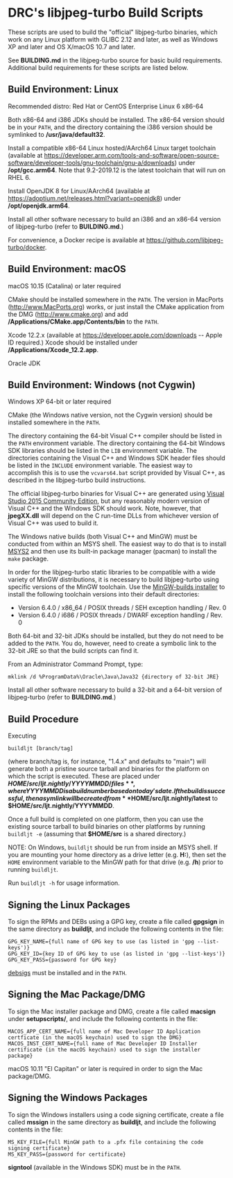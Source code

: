 DRC's libjpeg-turbo Build Scripts
=================================

These scripts are used to build the "official" libjpeg-turbo binaries, which
work on any Linux platform with GLIBC 2.12 and later, as well as Windows XP and
later and OS X/macOS 10.7 and later.

See **BUILDING.md** in the libjpeg-turbo source for basic build requirements.
Additional build requirements for these scripts are listed below.


Build Environment: Linux
------------------------

Recommended distro:  Red Hat or CentOS Enterprise Linux 6 x86-64

Both x86-64 and i386 JDKs should be installed.  The x86-64 version should be in
your `PATH`, and the directory containing the i386 version should be symlinked
to **/usr/java/default32**.

Install a compatible x86-64 Linux hosted/AArch64 Linux target toolchain
(available at
<https://developer.arm.com/tools-and-software/open-source-software/developer-tools/gnu-toolchain/gnu-a/downloads>)
under **/opt/gcc.arm64**.  Note that 9.2-2019.12 is the latest toolchain that
will run on RHEL 6.

Install OpenJDK 8 for Linux/AArch64 (available at
<https://adoptium.net/releases.html?variant=openjdk8>) under
**/opt/openjdk.arm64**.

Install all other software necessary to build an i386 and an x86-64 version of
libjpeg-turbo (refer to **BUILDING.md**.)

For convenience, a Docker recipe is available at
<https://github.com/libjpeg-turbo/docker>.


Build Environment: macOS
------------------------

macOS 10.15 (Catalina) or later required

CMake should be installed somewhere in the `PATH`.  The version in MacPorts
(<http://www.MacPorts.org>) works, or just install the CMake application from
the DMG (<http://www.cmake.org>) and add
**/Applications/CMake.app/Contents/bin** to the `PATH`.

Xcode 12.2.x (available at <https://developer.apple.com/downloads> --
Apple ID required.)  Xcode should be installed under
**/Applications/Xcode_12.2.app**.

Oracle JDK


Build Environment: Windows (not Cygwin)
---------------------------------------

Windows XP 64-bit or later required

CMake (the Windows native version, not the Cygwin version) should be installed
somewhere in the `PATH`.

The directory containing the 64-bit Visual C++ compiler should be listed in the
`PATH` environment variable.  The directory containing the 64-bit Windows SDK
libraries should be listed in the `LIB` environment variable.  The directories
containing the Visual C++ and Windows SDK header files should be listed in the
`INCLUDE` environment variable.  The easiest way to accomplish this is to use
the `vcvars64.bat` script provided by Visual C++, as described in the
libjpeg-turbo build instructions.

The official libjpeg-turbo binaries for Visual C++ are generated using
[Visual Studio 2015 Community Edition](https://visualstudio.microsoft.com), but
any reasonably modern version of Visual C++ and the Windows SDK should work.
Note, however, that **jpegXX.dll** will depend on the C run-time DLLs from
whichever version of Visual C++ was used to build it.

The Windows native builds (both Visual C++ and MinGW) must be conducted from
within an MSYS shell.  The easiest way to do that is to install
[MSYS2](http://www.msys2.org) and then use its built-in package manager
(pacman) to install the `make` package.

In order for the libjpeg-turbo static libraries to be compatible with a wide
variety of MinGW distributions, it is necessary to build libjpeg-turbo using
specific versions of the MinGW toolchain.  Use the
[MinGW-builds installer](http://mingw-w64.org/doku.php/download/mingw-builds)
to install the following toolchain versions into their default directories:

* Version 6.4.0 / x86_64 / POSIX threads / SEH exception handling / Rev. 0
* Version 6.4.0 / i686 / POSIX threads / DWARF exception handling / Rev. 0

Both 64-bit and 32-bit JDKs should be installed, but they do not need to be
added to the `PATH`.  You do, however, need to create a symbolic link to the
32-bit JRE so that the build scripts can find it.

From an Administrator Command Prompt, type:

    mklink /d %ProgramData%\Oracle\Java\Java32 {directory of 32-bit JRE}

Install all other software necessary to build a 32-bit and a 64-bit version of
libjpeg-turbo (refer to **BUILDING.md**.)


Build Procedure
---------------

Executing

    buildljt [branch/tag]

(where branch/tag is, for instance, "1.4.x" and defaults to "main") will
generate both a pristine source tarball and binaries for the platform on which
the script is executed.  These are placed under
**$HOME/src/ljt.nightly/YYYYMMDD/files**, where YYYYMMDD is a build number
based on today's date.  If the build is successful, then a sym link will be
created from **$HOME/src/ljt.nightly/latest** to
**$HOME/src/ljt.nightly/YYYYMMDD**.

Once a full build is completed on one platform, then you can use the existing
source tarball to build binaries on other platforms by running `buildljt -e`
(assuming that **$HOME/src** is a shared directory.)

NOTE: On Windows, `buildljt` should be run from inside an MSYS shell.  If you
are mounting your home directory as a drive letter (e.g. **H:**), then set the
`HOME` environment variable to the MinGW path for that drive (e.g. **/h**)
prior to running `buildljt`.

Run `buildljt -h` for usage information.


Signing the Linux Packages
--------------------------

To sign the RPMs and DEBs using a GPG key, create a file called **gpgsign** in
the same directory as **buildljt**, and include the following contents in the
file:

    GPG_KEY_NAME={full name of GPG key to use (as listed in 'gpg --list-keys')}
    GPG_KEY_ID={key ID of GPG key to use (as listed in 'gpg --list-keys')}
    GPG_KEY_PASS={password for GPG key}

[debsigs](https://gitlab.com/debsigs/debsigs/tags) must be installed and in the
`PATH`.

Signing the Mac Package/DMG
---------------------------

To sign the Mac installer package and DMG, create a file called **macsign**
under **setupscripts/**, and include the following contents in the file:

    MACOS_APP_CERT_NAME={full name of Mac Developer ID Application certficate (in the macOS keychain) used to sign the DMG}
    MACOS_INST_CERT_NAME={full name of Mac Developer ID Installer certificate (in the macOS keychain) used to sign the installer package}

macOS 10.11 "El Capitan" or later is required in order to sign the Mac
package/DMG.

Signing the Windows Packages
----------------------------

To sign the Windows installers using a code signing certificate, create a file
called **mssign** in the same directory as **buildljt**, and include the
following contents in the file:

    MS_KEY_FILE={full MinGW path to a .pfx file containing the code signing certificate}
    MS_KEY_PASS={password for certificate}

**signtool** (available in the Windows SDK) must be in the `PATH`.
